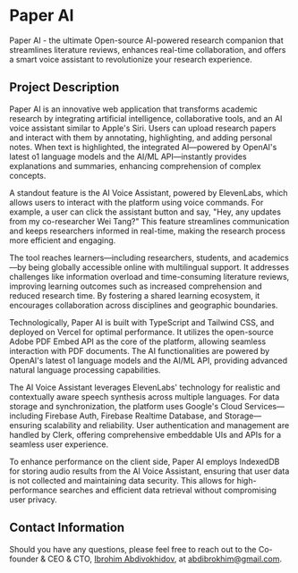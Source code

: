 # Paper AI

Paper AI - the ultimate Open-source AI-powered research companion that streamlines literature reviews, enhances real-time collaboration, and offers a smart voice assistant to revolutionize your research experience.

## Project Description

Paper AI is an innovative web application that transforms academic research by integrating artificial intelligence, collaborative tools, and an AI voice assistant similar to Apple's Siri. Users can upload research papers and interact with them by annotating, highlighting, and adding personal notes. When text is highlighted, the integrated AI—powered by OpenAI's latest o1 language models and the AI/ML API—instantly provides explanations and summaries, enhancing comprehension of complex concepts.

A standout feature is the AI Voice Assistant, powered by ElevenLabs, which allows users to interact with the platform using voice commands. For example, a user can click the assistant button and say, "Hey, any updates from my co-researcher Wei Tang?" This feature streamlines communication and keeps researchers informed in real-time, making the research process more efficient and engaging.

The tool reaches learners—including researchers, students, and academics—by being globally accessible online with multilingual support. It addresses challenges like information overload and time-consuming literature reviews, improving learning outcomes such as increased comprehension and reduced research time. By fostering a shared learning ecosystem, it encourages collaboration across disciplines and geographic boundaries.

Technologically, Paper AI is built with TypeScript and Tailwind CSS, and deployed on Vercel for optimal performance. It utilizes the open-source Adobe PDF Embed API as the core of the platform, allowing seamless interaction with PDF documents. The AI functionalities are powered by OpenAI's latest o1 language models and the AI/ML API, providing advanced natural language processing capabilities.

The AI Voice Assistant leverages ElevenLabs' technology for realistic and contextually aware speech synthesis across multiple languages. For data storage and synchronization, the platform uses Google's Cloud Services—including Firebase Auth, Firebase Realtime Database, and Storage—ensuring scalability and reliability. User authentication and management are handled by Clerk, offering comprehensive embeddable UIs and APIs for a seamless user experience.

To enhance performance on the client side, Paper AI employs IndexedDB for storing audio results from the AI Voice Assistant, ensuring that user data is not collected and maintaining data security. This allows for high-performance searches and efficient data retrieval without compromising user privacy.

## Contact Information
Should you have any questions, please feel free to reach out to the Co-founder & CEO & CTO, [Ibrohim Abdivokhidov](https://www.linkedin.com/in/abdibrokhim/), at abdibrokhim@gmail.com.